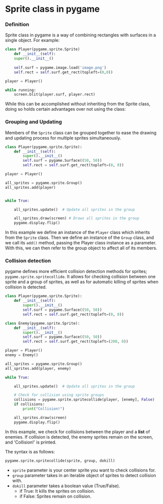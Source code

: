 # Sprite class in pygame

### Definition
Sprite class in pygame is a way of combining rectangles with surfaces in a single object. For example:<br>

```python
class Player(pygame.sprite.Sprite)
	def __init__(self):
	super().__init__()
	
	self.surf = pygame.image.load('image.png')
	self.rect = self.surf.get_rect(topleft=(0,0))

player = Player()

while running:
	screen.blit(player.surf, player.rect)
```

While this can be accomplished without inheriting from the Sprite class, doing so holds certain advantages over not using the class:<br>


### Grouping and Updating

Members of the ```Sprite``` class can be grouped together to ease the drawing and updating process for multiple sprites simultaneously.<br>

```python
class Player(pygame.sprite.Sprite):
    def __init__(self):
        super().__init__()
        self.surf = pygame.Surface((50, 50))
        self.rect = self.surf.get_rect(topleft=(0, 0))

player = Player()

all_sprites = pygame.sprite.Group()
all_sprites.add(player)


while True:

    all_sprites.update()  # Update all sprites in the group

    all_sprites.draw(screen) # Draws all sprites in the group
    pygame.display.flip()
```

In this example we define an instance of the ```Player``` class which inherits from the ```Sprite``` class. Then we define an instance of the ```Group``` class, and we call its ```add()``` method, passing the Player class instance as a parameter.<br>
With this, we can then refer to the group object to affect all of its members.<br>

### Collision detection

pygame defines more efficient collision detection methods for sprites; ```pygame.sprite.spritecollide```. It allows for checking collision between one sprite and a group of sprites, as well as for automatic killing of sprites when collision is detected.

```python
class Player(pygame.sprite.Sprite):
    def __init__(self):
        super().__init__()
        self.surf = pygame.Surface((50, 50))
        self.rect = self.surf.get_rect(topleft=(0, 0))

class Enemy(pygame.sprite.Sprite):
    def __init__(self):
        super().__init__()
        self.surf = pygame.Surface((50, 50))
        self.rect = self.surf.get_rect(topleft=(200, 0))

player = Player()
enemy = Enemy()

all_sprites = pygame.sprite.Group()
all_sprites.add(player, enemy)

while True:

    all_sprites.update()  # Update all sprites in the group

    # Check for collision using sprite groups
    collisions = pygame.sprite.spritecollide(player, [enemy], False)
    if collisions:
        print("Collision!")

    all_sprites.draw(screen)
    pygame.display.flip()
```

In this example, we check for collisions between the player and a **list** of enemies. If collision is detected, the enemy sprites remain on the screen, and 'Collision!' is printed.<br>

The syntax is as follows:
```python
pygame.sprite.spritecollide(sprite, group, dokill)
```
* ```sprite``` parameter is your center sprite you want to check collisions for.<br>
* ```group``` parameter takes in an iterable object of sprites to detect collision with.<br>
* ```dokill``` parameter takes a boolean value (True/False).<br>
	* if True: It kills the sprites on collision.<br>
	* if False: Sprites remain on collision.<br>
